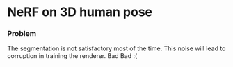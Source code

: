 # NeRF on 3D human pose

### Problem

The segmentation is not satisfactory most of the time. This noise will lead to corruption in training the renderer. Bad Bad :(
